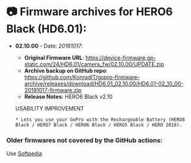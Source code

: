 # 📷 Firmware archives for HERO6 Black (HD6.01):

- **02.10.00** - Date: *20191017*:
	- **Original Firmware URL**: https://device-firmware.gp-static.com/24/HD6.01/camera_fw/02.10.00/UPDATE.zip
	- **Archive backup on GitHub repo**: https://github.com/KonradIT/gopro-firmware-archive/releases/download/HD6.01_02.10.00/HD6.01-02_10_00-20191017-firmware.zip
	- **Release Notes**:
	HERO6 Black v2.10
	
	USABILITY IMPROVEMENT
	
	  * Lets you use your GoPro with the Rechargeable Battery (HERO8 Black / HERO7 Black / HERO6 Black / HERO5 Black / HERO 2018). 
	

### Older firmwares not covered by the GitHub actions:

Use [Softpedia](https://drivers.softpedia.com/dyn-search.php?search_term=Hero6&p_category=2)